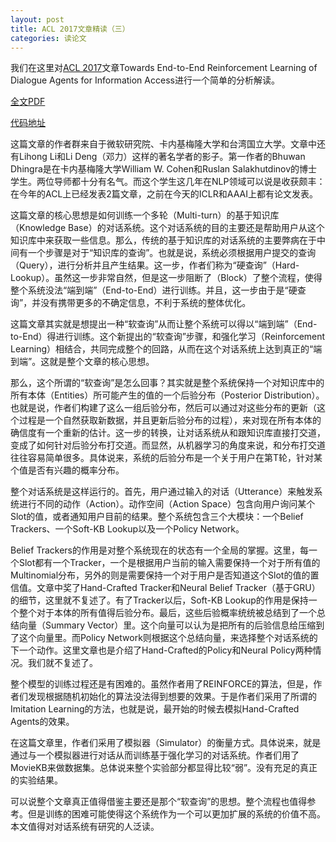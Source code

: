 ```yaml
---
layout: post
title: ACL 2017文章精读（三）
categories: 读论文
---
```


我们在这里对[ACL 2017](http://acl2017.org/)文章Towards End-to-End Reinforcement Learning of Dialogue Agents for Information Access进行一个简单的分析解读。

[全文PDF](https://arxiv.org/abs/1609.00777)

[代码地址](https://github.com/MiuLab/KB-InfoBot)

这篇文章的作者群来自于微软研究院、卡内基梅隆大学和台湾国立大学。文章中还有Lihong Li和Li Deng（邓力）这样的著名学者的影子。第一作者的Bhuwan Dhingra是在卡内基梅隆大学William W. Cohen和Ruslan Salakhutdinov的博士学生。两位导师都十分有名气。而这个学生这几年在NLP领域可以说是收获颇丰：在今年的ACL上已经发表2篇文章，之前在今天的ICLR和AAAI上都有论文发表。

这篇文章的核心思想是如何训练一个多轮（Multi-turn）的基于知识库（Knowledge Base）的对话系统。这个对话系统的目的主要还是帮助用户从这个知识库中来获取一些信息。那么，传统的基于知识库的对话系统的主要弊病在于中间有一个步骤是对于“知识库的查询”。也就是说，系统必须根据用户提交的查询（Query），进行分析并且产生结果。这一步，作者们称为“硬查询”（Hard-Lookup）。虽然这一步非常自然，但是这一步阻断了（Block）了整个流程，使得整个系统没法“端到端”（End-to-End）进行训练。并且，这一步由于是“硬查询”，并没有携带更多的不确定信息，不利于系统的整体优化。

这篇文章其实就是想提出一种“软查询”从而让整个系统可以得以“端到端”（End-to-End）得进行训练。这个新提出的“软查询”步骤，和强化学习（Reinforcement Learning）相结合，共同完成整个的回路，从而在这个对话系统上达到真正的“端到端”。这就是整个文章的核心思想。

那么，这个所谓的“软查询”是怎么回事？其实就是整个系统保持一个对知识库中的所有本体（Entities）所可能产生的值的一个后验分布（Posterior Distribution）。也就是说，作者们构建了这么一组后验分布，然后可以通过对这些分布的更新（这个过程是一个自然获取新数据，并且更新后验分布的过程），来对现在所有本体的确信度有一个重新的估计。这一步的转换，让对话系统从和跟知识库直接打交道，变成了如何针对后验分布打交道。而显然，从机器学习的角度来说，和分布打交道往往容易简单很多。具体说来，系统的后验分布是一个关于用户在第T轮，针对某个值是否有兴趣的概率分布。

整个对话系统是这样运行的。首先，用户通过输入的对话（Utterance）来触发系统进行不同的动作（Action）。动作空间（Action Space）包含向用户询问某个Slot的值，或者通知用户目前的结果。整个系统包含三个大模块：一个Belief Trackers、一个Soft-KB Lookup以及一个Policy Network。

Belief Trackers的作用是对整个系统现在的状态有一个全局的掌握。这里，每一个Slot都有一个Tracker，一个是根据用户当前的输入需要保持一个对于所有值的Multinomial分布，另外的则是需要保持一个对于用户是否知道这个Slot的值的置信值。文章中奖了Hand-Crafted Tracker和Neural Belief Tracker（基于GRU）的细节，这里就不复述了。有了Tracker以后，Soft-KB Lookup的作用是保持一个整个对于本体的所有值得后验分布。最后，这些后验概率统统被总结到了一个总结向量（Summary Vector）里。这个向量可以认为是把所有的后验信息给压缩到了这个向量里。而Policy Network则根据这个总结向量，来选择整个对话系统的下一个动作。这里文章也是介绍了Hand-Crafted的Policy和Neural Policy两种情况。我们就不复述了。

整个模型的训练过程还是有困难的。虽然作者用了REINFORCE的算法，但是，作者们发现根据随机初始化的算法没法得到想要的效果。于是作者们采用了所谓的Imitation Learning的方法，也就是说，最开始的时候去模拟Hand-Crafted Agents的效果。

在这篇文章里，作者们采用了模拟器（Simulator）的衡量方式。具体说来，就是通过与一个模拟器进行对话从而训练基于强化学习的对话系统。作者们用了MovieKB来做数据集。总体说来整个实验部分都显得比较“弱”。没有充足的真正的实验结果。

可以说整个文章真正值得借鉴主要还是那个“软查询”的思想。整个流程也值得参考。但是训练的困难可能使得这个系统作为一个可以更加扩展的系统的价值不高。本文值得对对话系统有研究的人泛读。

